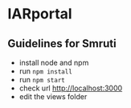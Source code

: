 # IARportal
## Guidelines for Smruti
- install node and npm
- run ``` npm install ```
- run ``` npm start ```
- check url [http://localhost:3000](http://localhost:3000)
- edit the views folder